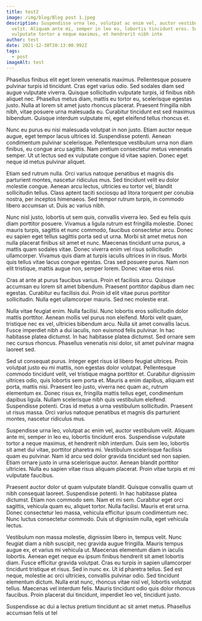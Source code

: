 ```yaml
---
title: test2
image: /img/blog/Blog post 1.jpeg
description: Suspendisse urna leo, volutpat ac enim vel, auctor vestibulum
  velit. Aliquam ante mi, semper in leo eu, lobortis tincidunt eros. Suspendisse
  vulputate tortor a neque maximus, et hendrerit nibh inte
author: test
date: 2021-12-30T20:13:00.992Z
tags:
  - post
imageAlt: test
---
```

Phasellus finibus elit eget lorem venenatis maximus. Pellentesque posuere pulvinar turpis id tincidunt. Cras eget varius odio. Sed sodales diam sed augue vulputate viverra. Quisque sollicitudin vulputate turpis, id finibus nibh aliquet nec. Phasellus metus diam, mattis eu tortor eu, scelerisque egestas justo. Nulla at lorem sit amet justo rhoncus placerat. Praesent fringilla nibh nibh, vitae posuere urna malesuada eu. Curabitur tincidunt est sed maximus bibendum. Quisque interdum vulputate mi, eget eleifend tellus rhoncus et.

Nunc eu purus eu nisi malesuada volutpat in non justo. Etiam auctor neque augue, eget tempor lacus ultrices id. Suspendisse potenti. Aenean condimentum pulvinar scelerisque. Pellentesque vestibulum urna non diam finibus, eu congue arcu sagittis. Nam pretium consectetur metus venenatis semper. Ut ut lectus sed ex vulputate congue id vitae sapien. Donec eget neque id metus pulvinar aliquet.

Etiam sed rutrum nulla. Orci varius natoque penatibus et magnis dis parturient montes, nascetur ridiculus mus. Sed tincidunt velit eu dolor molestie congue. Aenean arcu lectus, ultricies eu tortor vel, blandit sollicitudin tellus. Class aptent taciti sociosqu ad litora torquent per conubia nostra, per inceptos himenaeos. Sed tempor rutrum turpis, in commodo libero accumsan ut. Duis ac varius nibh.

Nunc nisl justo, lobortis ut sem quis, convallis viverra leo. Sed eu felis quis diam porttitor posuere. Vivamus a ligula rutrum est fringilla molestie. Donec mauris turpis, sagittis et nunc commodo, faucibus consectetur arcu. Donec eu sapien eget tellus sagittis porta sed ut urna. Morbi sit amet metus non nulla placerat finibus sit amet et nunc. Maecenas tincidunt urna purus, a mattis quam sodales vitae. Donec viverra enim vel risus sollicitudin ullamcorper. Vivamus quis diam at turpis iaculis ultrices in in risus. Morbi quis tellus vitae lacus congue egestas. Cras sed posuere purus. Nam non elit tristique, mattis augue non, semper lorem. Donec vitae eros nisl.

Cras at ante at purus faucibus varius. Proin et facilisis arcu. Quisque accumsan eu lorem sit amet bibendum. Praesent porttitor dapibus diam nec egestas. Curabitur eu facilisis dui. Proin id elit vitae purus porttitor sollicitudin. Nulla eget ullamcorper mauris. Sed nec molestie erat.

Nulla vitae feugiat enim. Nulla facilisi. Nunc lobortis eros sollicitudin dolor mattis porttitor. Aenean mollis vel purus non eleifend. Morbi velit quam, tristique nec ex vel, ultricies bibendum arcu. Nulla sit amet convallis lacus. Fusce imperdiet nibh a dui iaculis, non euismod felis pulvinar. In hac habitasse platea dictumst. In hac habitasse platea dictumst. Sed ornare sem nec cursus rhoncus. Phasellus venenatis nisi dolor, sit amet pulvinar magna laoreet sed.

Sed ut consequat purus. Integer eget risus id libero feugiat ultrices. Proin volutpat justo eu mi mattis, non egestas dolor volutpat. Pellentesque commodo tincidunt velit, vel tristique magna porttitor et. Curabitur dignissim ultrices odio, quis lobortis sem porta et. Mauris a enim dapibus, aliquam est porta, mattis nisi. Praesent leo justo, viverra nec quam ac, rutrum elementum ex. Donec risus ex, fringilla mattis tellus eget, condimentum dapibus ligula. Nullam scelerisque nibh quis vestibulum eleifend. Suspendisse potenti. Cras id metus a urna vestibulum sollicitudin. Praesent ut risus massa. Orci varius natoque penatibus et magnis dis parturient montes, nascetur ridiculus mus.

Suspendisse urna leo, volutpat ac enim vel, auctor vestibulum velit. Aliquam ante mi, semper in leo eu, lobortis tincidunt eros. Suspendisse vulputate tortor a neque maximus, et hendrerit nibh interdum. Duis sem leo, lobortis sit amet dui vitae, porttitor pharetra mi. Vestibulum scelerisque facilisis quam eu pulvinar. Nam id arcu sed dolor gravida tincidunt sed non sapien. Etiam ornare justo in urna scelerisque auctor. Aenean blandit porttitor ultricies. Nulla eu sapien vitae risus aliquam placerat. Proin vitae turpis et mi vulputate faucibus.

Praesent auctor dolor ut quam vulputate blandit. Quisque convallis quam ut nibh consequat laoreet. Suspendisse potenti. In hac habitasse platea dictumst. Etiam non commodo sem. Nam et mi sem. Curabitur eget orci sagittis, vehicula quam eu, aliquet tortor. Nulla facilisi. Mauris et erat urna. Donec consectetur leo massa, vehicula efficitur ipsum condimentum nec. Nunc luctus consectetur commodo. Duis ut dignissim nulla, eget vehicula lectus.

Vestibulum non massa molestie, dignissim libero in, tempus velit. Nunc feugiat diam a nibh suscipit, nec gravida augue fringilla. Mauris tempus augue ex, et varius mi vehicula ut. Maecenas elementum diam in iaculis lobortis. Aenean eget neque eu ipsum finibus hendrerit sit amet lobortis diam. Fusce efficitur gravida volutpat. Cras eu turpis in sapien ullamcorper tincidunt tristique et risus. Sed in nunc ex. Ut id pharetra tellus. Sed est neque, molestie ac orci ultricies, convallis pulvinar odio. Sed tincidunt elementum dictum. Nulla erat nunc, rhoncus vitae nisl vel, lobortis volutpat tellus. Maecenas vel interdum felis. Mauris tincidunt odio quis dolor rhoncus faucibus. Proin placerat dui tincidunt, imperdiet leo vel, tincidunt justo.

Suspendisse ac dui a lectus pretium tincidunt ac sit amet metus. Phasellus accumsan felis ut tel